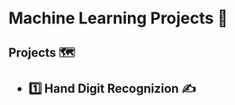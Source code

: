 
<h1 align ='centre'> Machine Learning Projects 🤖 </h1>

<h2>Projects 🗺️<h2>

 - 1️⃣ Hand Digit Recognizion ✍️
